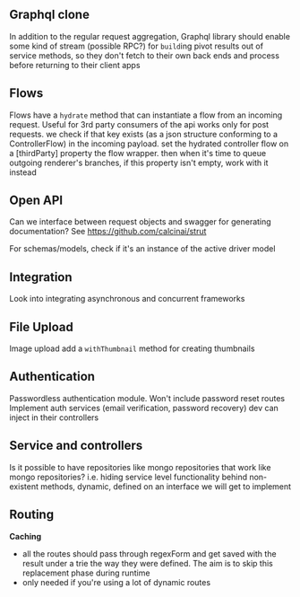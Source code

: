 ## Graphql clone
In addition to the regular request aggregation, Graphql library should enable some kind of stream (possible RPC?) for `build`ing pivot results out of service methods, so they don't fetch to their own back ends and process before returning to their client apps

## Flows
Flows have a `hydrate` method that can instantiate a flow from an incoming request. Useful for 3rd party consumers of the api
works only for post requests. we check if that key exists (as a json structure conforming to a ControllerFlow) in the incoming payload. set the hydrated controller flow on a [thirdParty] property the flow wrapper. then when it's time to queue outgoing renderer's branches, if this property 
isn't empty, work with it instead

## Open API
Can we interface between request objects and swagger for generating documentation? See https://github.com/calcinai/strut

For schemas/models, check if it's an instance of the active driver model

## Integration
Look into integrating asynchronous and concurrent frameworks

## File Upload
Image upload add a `withThumbnail` method for creating thumbnails

## Authentication
Passwordless authentication module. Won't include password reset routes
Implement auth services (email verification, password recovery) dev can inject in their controllers

## Service and controllers
Is it possible to have repositories like mongo repositories that work like mongo repositories? i.e. hiding service level functionality behind non-existent methods, dynamic, defined on an interface we will get to implement

## Routing
**Caching**
- all the routes should pass through regexForm and get saved with the result under a trie the way they were defined. The aim is to skip this replacement phase during runtime
- only needed if you're using a lot of dynamic routes